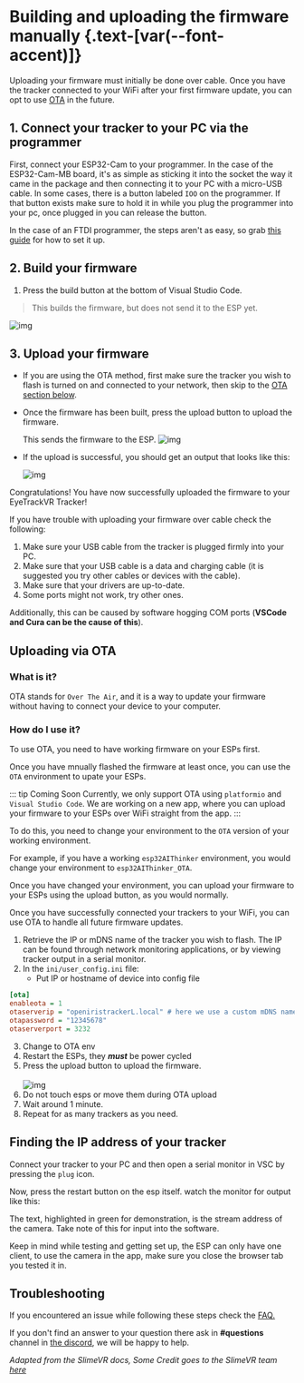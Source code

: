 <script setup>
import Alerts from '../../vue/alerts/Alerts.vue'
import ImageCard from '../../vue/images/ImageComponent.vue'
import { image_settings } from '../../static/image_settings'
import { alerts } from '../../static/alerts'
</script>

# Building and uploading the firmware manually {.text-[var(--font-accent)]}

Uploading your firmware must initially be done over cable. Once you have the tracker connected to your WiFi after your first firmware update, you can opt to use [OTA](#how-do-i-use-it) in the future.

## 1. Connect your tracker to your PC via the programmer

First, connect your ESP32-Cam to your programmer. In the case of the ESP32-Cam-MB board, it's as simple as sticking it into the socket the way it came in the package and then connecting it to your PC with a micro-USB cable. In some cases, there is a button labeled `IOO` on the programmer. If that button exists make sure to hold it in while you plug the programmer into your pc, once plugged in you can release the button.

In the case of an FTDI programmer, the steps aren't as easy, so grab [this guide](https://randomnerdtutorials.com/program-upload-code-esp32-cam/) for how to set it up.

## 2. Build your firmware

1. Press the build button at the bottom of Visual Studio Code.

> This builds the firmware, but does not send it to the ESP yet.

![img](https://i.imgur.com/EmSkhFp.png)

## 3. Upload your firmware

- If you are using the OTA method, first make sure the tracker you wish to flash is turned on and connected to your network, then skip to the [OTA section below](#how-do-i-use-it).

- Once the firmware has been built, press the upload button to upload the firmware.

  This sends the firmware to the ESP.
  ![img](https://i.imgur.com/lI3PFVC.png)

<Alerts :options="alerts.upload_firmware_one">
    <template v-slot:content>
        <p>
           The MB board does the resetting for you. If you're using the FTDI programmer, follow the guide linked above (the one from randomnerdtutorials)
        </p>
    </template>
</Alerts>  

- If the upload is successful, you should get an output that looks like this:

  ![img](https://i.imgur.com/SDQcCr1.png)

Congratulations! You have now successfully uploaded the firmware to your EyeTrackVR Tracker!

If you have trouble with uploading your firmware over cable check the following:

1. Make sure your USB cable from the tracker is plugged firmly into your PC.
2. Make sure that your USB cable is a data and charging cable (it is suggested you try other cables or devices with the cable).
3. Make sure that your drivers are up-to-date.
4. Some ports might not work, try other ones.

Additionally, this can be caused by software hogging COM ports (**VSCode and Cura can be the cause of this**).

## Uploading via OTA

### What is it?

OTA stands for `Over The Air`, and it is a way to update your firmware without having to connect your device to your computer.

### How do I use it?

To use OTA, you need to have working firmware on your ESPs first.

Once you have mnually flashed the firmware at least once, you can use the `OTA` environment to upate your ESPs.

::: tip Coming Soon
Currently, we only support OTA using `platformio` and `Visual Studio Code`. We are working on a new app, where you can upload your firmware to your ESPs over WiFi straight from the app.
:::

To do this, you need to change your environment to the `OTA` version of your working environment.

For example, if you have a working `esp32AIThinker` environment, you would change your environment to `esp32AIThinker_OTA`.

Once you have changed your environment, you can upload your firmware to your ESPs using the upload button, as you would normally.

Once you have successfully connected your trackers to your WiFi, you can use OTA to handle all future firmware updates.

1. Retrieve the IP or mDNS name of the tracker you wish to flash. The IP can be found through network monitoring applications, or by viewing tracker output in a serial monitor.
2. In the `ini/user_config.ini` file:
   - Put IP or hostname of device into config file

```ini
[ota]
enableota = 1
otaserverip = "openiristrackerL.local" # here we use a custom mDNS name
otapassword = "12345678"
otaserverport = 3232
```

3. Change to OTA env
4. Restart the ESPs, they **_must_** be power cycled
5. Press the upload button to upload the firmware.<br>  
   ![img](https://i.imgur.com/lI3PFVC.png)
6. Do not touch esps or move them during OTA upload
7. Wait around 1 minute.
8. Repeat for as many trackers as you need.

## Finding the IP address of your tracker

Connect your tracker to your PC and then open a serial monitor in VSC by pressing the `plug`  icon.

<ImageCard :options="image_settings.upload_firmware_image_one" />

Now, press the restart button on the esp itself.
watch the monitor for output like this:

<ImageCard :options="image_settings.upload_firmware_image_two" />

The text, highlighted in green for demonstration, is the stream address of the camera. Take note of this for input into the software.

Keep in mind while testing and getting set up, the ESP can only have one client, to use the camera in the app, make sure you close the browser tab you tested it in.

## Troubleshooting

If you encountered an issue while following these steps check the [FAQ.](../misc/faq)

If you don't find an answer to your question there ask in **#questions** channel in [the discord](https://discord.gg/kkXYbVykZX), we will be happy to help.

*Adapted from the SlimeVR docs, Some Credit goes to the SlimeVR team [here](https://docs.slimevr.dev/firmware/setup-and-install.html)*
